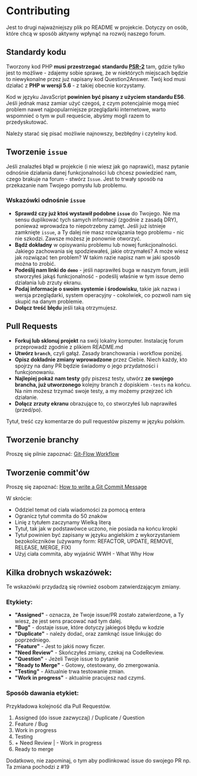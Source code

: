 # Contributing

Jest to drugi najważniejszy plik po README w projekcie. Dotyczy on osób, które chcą w sposób aktywny wpłynąć na rozwój naszego forum.

## Standardy kodu

Tworzony kod PHP **musi przestrzegać standardu [PSR-2](http://www.php-fig.org/psr/psr-2/)** tam, gdzie tylko jest to możliwe - zdajemy sobie sprawę, że w niektórych miejscach będzie to niewykonalne przez już napisany kod Question2Answer. Twój kod musi działać z **PHP w wersji 5.6** - z takiej obecnie korzystamy.

Kod w języku JavaScript **powinien być pisany z użyciem standardu ES6**. Jeśli jednak masz zamiar użyć czegoś, z czym potencjalnie mogą mieć problem nawet najpopularniejsze przeglądarki internetowe, warto wspomnieć o tym w pull requeście, abyśmy mogli razem to przedyskutować.

Należy starać się pisać możliwie najnowszy, bezbłędny i czytelny kod.

## Tworzenie `issue`

Jeśli znalazłeś błąd w projekcie (i nie wiesz jak go naprawić), masz pytanie odnośnie działania danej funkcjonalności lub chcesz powiedzieć nam, czego brakuje na forum - stwórz `Issue`. Jest to trwały sposób na przekazanie nam Twojego pomysłu lub problemu. 

### Wskazówki odnośnie `issue`

 * **Sprawdź czy już ktoś wystawił podobne `issue`** do Twojego. Nie ma sensu duplikować tych samych informacji (zgodnie z zasadą DRY), ponieważ wprowadza to niepotrzebny zamęt. Jeśli już istnieje zamknięte `issue`, a Ty dalej nie masz rozwiązania tego problemu - nic nie szkodzi. Zawsze możesz je ponownie otworzyć. 
 * **Bądź dokładny** w opisywaniu problemu lub nowej funkcjonalności. Jakiego zachowania się spodziewałeś, jakie otrzymałeś? A może wiesz jak rozwiązać ten problem? W takim razie napisz nam w jaki sposób można to zrobić.
 * **Podeślij nam linki do `demo`** - jeśli naprawiłeś buga w naszym forum, jeśli stworzyłeś jakąś funkcjonalność - podeślij właśnie w tym issue demo działania lub zrzuty ekranu.
 * **Podaj informacje o swoim systemie i środowisku**, takie jak nazwa i wersja przeglądarki, system operacyjny - cokolwiek, co pozwoli nam się skupić na danym problemie.
 * **Dołącz treść błędu** jeśli taką otrzymujesz.
 
## Pull Requests
 
 * **Forkuj lub sklonuj projekt** na swój lokalny komputer. Instalację forum przeprowadź zgodnie z plikiem README.md
 * **Utwórz `branch`**, czyli gałąź. Zasady branchowania i workflow poniżej. 
 * **Opisz dokładnie zmiany wprowadzone** przez Ciebie. Niech każdy, kto spojrzy na dany PR będzie świadomy o jego przydatności i funkcjonowaniu.
 * **Najlepiej pokaż nam testy** gdy piszesz testy, utwórz **ze swojego brancha, już utworzonego** kolejny branch z dopiskiem `-tests` na końcu. Na nim możesz trzymać swoje testy, a my możemy przejrzeć ich działanie. 
 * **Dołącz zrzuty ekranu** obrazujące to, co stworzyłeś lub naprawiłeś (przed/po).
 
 Tytuł, treść czy komentarze do pull requestów piszemy w języku polskim. 
 
## Tworzenie branchy

Proszę się pilnie zapoznać: [Git-Flow Workflow](http://danielkummer.github.io/git-flow-cheatsheet/)

## Tworzenie commit'ów

Proszę się zapoznać: [How to write a Git Commit Message](http://chris.beams.io/posts/git-commit/)

W skrócie:

* Oddziel temat od ciała wiadomości za pomocą entera
* Ogranicz tytuł commita do 50 znaków
* Linię z tytułem zaczynamy Wielką literą
* Tytuł, tak jak w podstawówce uczono, nie posiada na końcu kropki
* Tytuł powinien być zapisany w języku angielskim z wykorzystaniem bezokoliczników (używamy form: REFACTOR, UPDATE, REMOVE, RELEASE, MERGE, FIX)
* Użyj ciała commita, aby wyjaśnić WWH - What Why How


## Kilka drobnych wskazówek:
Te wskazówki przydadzą się również osobom zatwierdzającym zmiany.

### Etykiety:
* **"Assigned"** - oznacza, że Twoje issue/PR zostało zatwierdzone, a Ty wiesz, że jest sens pracować nad tym dalej.
* **"Bug"** - dostaje issue, które dotyczy jakiegoś błędu w kodzie
* **"Duplicate"** - należy dodać, oraz zamknąć issue linkując do poprzedniego.
* **"Feature"** - Jest to jakiś nowy ficzer.
* **"Need Review"** - Skończyłeś zmiany, czekaj na CodeReview.
* **"Question"** - Jeżeli Twoje issue to pytanie 
* **"Ready to Merge"** -  Gotowy, otestowany, do zmergowania.
* **"Testing"** - Aktualnie trwa testowanie zmian.
* **"Work in progress"** - aktualnie pracujesz nad czymś.
 
### Sposób dawania etykiet:
Przykładowa kolejność dla Pull Requestów.

1. Assigned (do issue zazwyczaj) / Duplicate / Question 
2. Feature / Bug
3. Work in progress
4. Testing
5. \+ Need Review | - Work in progress
6. Ready to merge

Dodatkowo, nie zapominaj, o tym aby podlinkować issue do swojego PR np. 
Ta zmiana pochodzi z #19    
